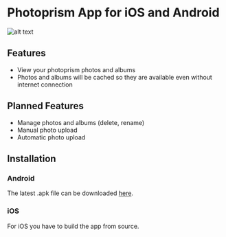 # Photoprism App for iOS and Android

![alt text](assets/iphone_photo.png "iPhone App Photos View")

## Features
- View your photoprism photos and albums
- Photos and albums will be cached so they are available even without internet connection

## Planned Features
- Manage photos and albums (delete, rename)
- Manual photo upload
- Automatic photo upload

## Installation
### Android
The latest .apk file can be downloaded [here](https://github.com/photoprism/photoprism-mobile/releases/download/latest/photoprism.apk).

### iOS
For iOS you have to build the app from source.
